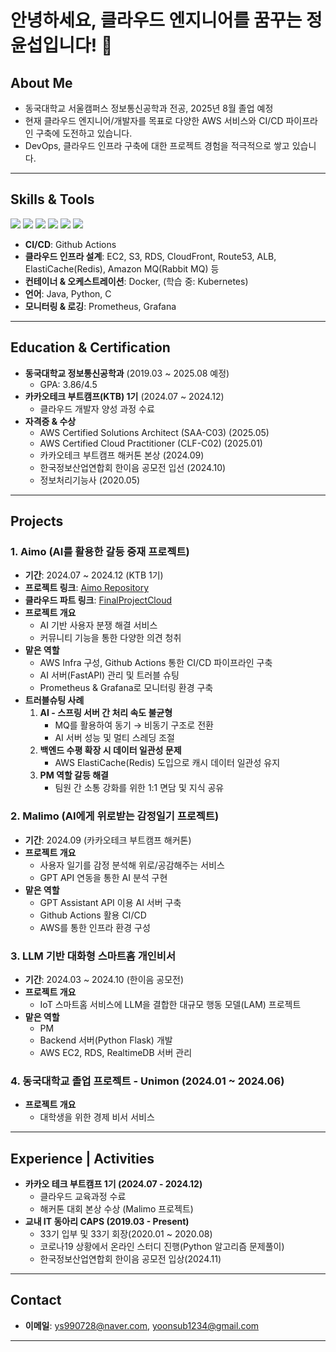# 안녕하세요, 클라우드 엔지니어를 꿈꾸는 정윤섭입니다! 👋

## About Me

- 동국대학교 서울캠퍼스 정보통신공학과 전공, 2025년 8월 졸업 예정
- 현재 클라우드 엔지니어/개발자를 목표로 다양한 AWS 서비스와 CI/CD 파이프라인 구축에 도전하고 있습니다.
- DevOps, 클라우드 인프라 구축에 대한 프로젝트 경험을 적극적으로 쌓고 있습니다.

---

## Skills & Tools

<p>
  <img src="https://img.shields.io/badge/AWS-232F3E?style=flat&logo=amazonaws&logoColor=white" />
  <img src="https://img.shields.io/badge/Docker-2496ED?style=flat&logo=docker&logoColor=white" />
  <img src="https://img.shields.io/badge/Github_Action-2088FF?style=flat&logo=github-actions&logoColor=white" />
  <img src="https://img.shields.io/badge/Java-007396?style=flat&logo=java&logoColor=white" />
  <img src="https://img.shields.io/badge/Python-3776AB?style=flat&logo=python&logoColor=white" />
  <img src="https://img.shields.io/badge/C-00599C?style=flat&logo=c&logoColor=white" />
</p>

- **CI/CD**: Github Actions
- **클라우드 인프라 설계**: EC2, S3, RDS, CloudFront, Route53, ALB, ElastiCache(Redis), Amazon MQ(Rabbit MQ) 등
- **컨테이너 & 오케스트레이션**: Docker, (학습 중: Kubernetes)
- **언어**: Java, Python, C
- **모니터링 & 로깅**: Prometheus, Grafana

---

## Education & Certification

- **동국대학교 정보통신공학과** (2019.03 ~ 2025.08 예정)  
  - GPA: 3.86/4.5
- **카카오테크 부트캠프(KTB) 1기** (2024.07 ~ 2024.12)  
  - 클라우드 개발자 양성 과정 수료
- **자격증 & 수상**
  - AWS Certified Solutions Architect (SAA-C03) (2025.05)  
  - AWS Certified Cloud Practitioner (CLF-C02) (2025.01)
  - 카카오테크 부트캠프 해커톤 본상 (2024.09)
  - 한국정보산업연합회 한이음 공모전 입선 (2024.10)
  - 정보처리기능사 (2020.05)

---

## Projects

### 1. Aimo (AI를 활용한 갈등 중재 프로젝트)
- **기간**: 2024.07 ~ 2024.12 (KTB 1기)
- **프로젝트 링크**: [Aimo Repository](https://github.com/KTB16Team)
- **클라우드 파트 링크**: [FinalProjectCloud](https://github.com/KTB16Team/FinalProjectCloud)
- **프로젝트 개요**  
  - AI 기반 사용자 분쟁 해결 서비스  
  - 커뮤니티 기능을 통한 다양한 의견 청취  
- **맡은 역할**  
  - AWS Infra 구성, Github Actions 통한 CI/CD 파이프라인 구축  
  - AI 서버(FastAPI) 관리 및 트러블 슈팅  
  - Prometheus & Grafana로 모니터링 환경 구축  
- **트러블슈팅 사례**  
  1. **AI - 스프링 서버 간 처리 속도 불균형**  
     - MQ를 활용하여 동기 → 비동기 구조로 전환  
     - AI 서버 성능 및 멀티 스레딩 조절  
  2. **백엔드 수평 확장 시 데이터 일관성 문제**  
     - AWS ElastiCache(Redis) 도입으로 캐시 데이터 일관성 유지
  3. **PM 역할 갈등 해결**  
     - 팀원 간 소통 강화를 위한 1:1 면담 및 지식 공유  

### 2. Malimo (AI에게 위로받는 감정일기 프로젝트)
- **기간**: 2024.09 (카카오테크 부트캠프 해커톤)
- **프로젝트 개요**  
  - 사용자 일기를 감정 분석해 위로/공감해주는 서비스  
  - GPT API 연동을 통한 AI 분석 구현  
- **맡은 역할**  
  - GPT Assistant API 이용 AI 서버 구축  
  - Github Actions 활용 CI/CD  
  - AWS를 통한 인프라 환경 구성  

### 3. LLM 기반 대화형 스마트홈 개인비서
- **기간**: 2024.03 ~ 2024.10 (한이음 공모전)
- **프로젝트 개요**  
  - IoT 스마트홈 서비스에 LLM을 결합한 대규모 행동 모델(LAM) 프로젝트  
- **맡은 역할**  
  - PM  
  - Backend 서버(Python Flask) 개발  
  - AWS EC2, RDS, RealtimeDB 서버 관리  

### 4. 동국대학교 졸업 프로젝트 - Unimon (2024.01 ~ 2024.06)
- **프로젝트 개요**  
  - 대학생을 위한 경제 비서 서비스  

---

## Experience | Activities

- **카카오 테크 부트캠프 1기 (2024.07 - 2024.12)**  
  - 클라우드 교육과정 수료  
  - 해커톤 대회 본상 수상 (Malimo 프로젝트)
- **교내 IT 동아리 CAPS (2019.03 - Present)**  
  - 33기 입부 및 33기 회장(2020.01 ~ 2020.08)  
  - 코로나19 상황에서 온라인 스터디 진행(Python 알고리즘 문제풀이)  
  - 한국정보산업연합회 한이음 공모전 입상(2024.11)

---

## Contact

- **이메일**: ys990728@naver.com, yoonsub1234@gmail.com

---
<!-- 예: 
[![Anurag's GitHub stats](https://github-readme-stats.vercel.app/api?username=PokingTeemo&show_icons=true&theme=radical)](https://github.com/anuraghazra/github-readme-stats)
-->

<!--
[![Top Langs](https://github-readme-stats.vercel.app/api/top-langs/?username=PokingTeemo&layout=compact&theme=radical)](https://github.com/anuraghazra/github-readme-stats)
-->
